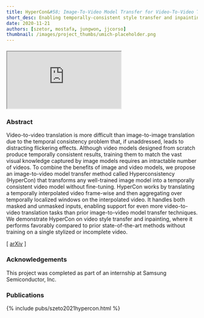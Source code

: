 ```yaml
---
title: HyperCon&#58; Image-To-Video Model Transfer for Video-To-Video Translation Tasks
short_desc: Enabling temporally-consistent style transfer and inpainting via interpolation and aggregation.
date: 2020-11-21
authors: [szetor, mostafa, jungwon, jjcorso]
thumbnail: /images/project_thumbs/umich-placeholder.png
---
```


<div class="row" style="margin: 20px 0px">
	<div class="col-xs-12 col-sm-10 col-sm-offset-1">
		<div class="embed-responsive embed-responsive-16by9">
		  <iframe class="embed-responsive-item" src="https://www.youtube.com/embed/FvHAPShgtNI" allowfullscreen></iframe>
		</div>
	</div>
</div>

### Abstract

Video-to-video translation is more difficult than image-to-image translation due to the temporal consistency problem that, if unaddressed, leads to distracting flickering effects. Although video models designed from scratch produce temporally consistent results, training them to match the vast visual knowledge captured by image models requires an intractable number of videos. To combine the benefits of image and video models, we propose an image-to-video model transfer method called Hyperconsistency (HyperCon) that transforms any well-trained image model into a temporally consistent video model without fine-tuning. HyperCon works by translating a temporally interpolated video frame-wise and then aggregating over temporally localized windows on the interpolated video. It handles both masked and unmasked inputs, enabling support for even more video-to-video translation tasks than prior image-to-video model transfer techniques. We demonstrate HyperCon on video style transfer and inpainting, where it performs favorably compared to prior state-of-the-art methods without training on a single stylized or incomplete video.

[ [arXiv][arXiv] ]

[arXiv]: https://arxiv.org/abs/1912.04950

### Acknowledgements

This project was completed as part of an internship at Samsung Semiconductor, Inc.

### Publications

{% include pubs/szeto2021hypercon.html %}
